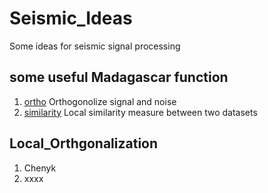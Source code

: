 # Seismic_Ideas
Some ideas for seismic signal processing

## some useful Madagascar function

1. [ortho](https://www.ahay.org/RSF/sfortho.html) Orthogonolize signal and noise
2. [similarity](https://www.ahay.org/RSF/sfsimilarity.html) Local similarity measure between two datasets

## Local_Orthgonalization

1. Chenyk
2. xxxx 
